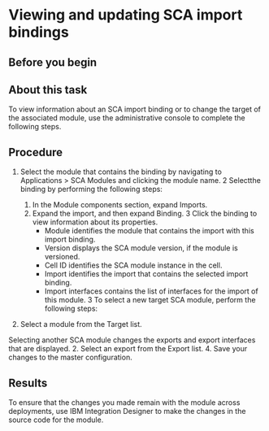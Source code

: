 <!-- image -->

# Viewing and updating SCA import bindings

## Before you begin

## About this task

To view information about an SCA import binding or to change the target of the associated module,
use the administrative console to complete the following steps.

## Procedure

1. Select the module
that contains the binding by navigating to Applications > SCA Modules and clicking the
module name.
2 Selectthe binding by performing the following steps:
    1. In the Module components section,
expand Imports.
    2. Expand the import, and then
expand Binding.
    3 Click the binding to view information about its properties.
        - Module identifies the module that contains the import with this import
binding.
        - Version displays the SCA module version, if the module is versioned.
        - Cell ID identifies the SCA module instance in the cell.
        - Import identifies the import that contains the selected import
binding.
        - Import interfaces contains the list of interfaces for the import of this
module.
3 To select a new target SCA module, perform the following steps:

1. Select a module from the Target list.

Selecting another SCA module changes the exports and export interfaces that are displayed.
2. Select an export from the Export list.
4. Save your changes to the master configuration.

## Results

To ensure
that the changes you made remain with the module across deployments,
use IBM Integration Designer to make the changes in the source code
for the module.